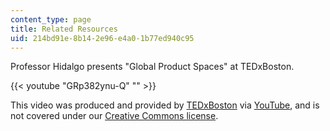 ```yaml
---
content_type: page
title: Related Resources
uid: 214bd91e-8b14-2e96-e4a0-1b77ed940c95
---
```


Professor Hidalgo presents "Global Product Spaces" at TEDxBoston.

{{< youtube "GRp382ynu-Q" "" >}}

This video was produced and provided by [TEDxBoston](http://tedxboston.org/) via [YouTube](http://www.youtube.com), and is not covered under our [Creative Commons license](/terms/#cc).